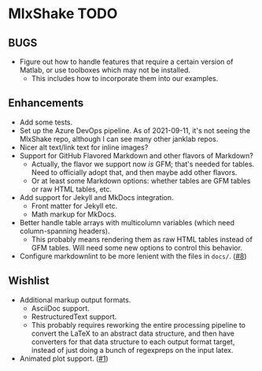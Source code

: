 # MlxShake TODO

## BUGS

* Figure out how to handle features that require a certain version of Matlab, or use toolboxes which may not be installed.
  * This includes how to incorporate them into our examples.

## Enhancements

* Add some tests.
* Set up the Azure DevOps pipeline. As of 2021-09-11, it's not seeing the MlxShake repo, although I can see many other janklab repos.
* Nicer alt text/link text for inline images?
* Support for GitHub Flavored Markdown and other flavors of Markdown?
  * Actually, the flavor we support now _is_ GFM; that's needed for tables. Need to officially adopt that, and then maybe add other flavors.
  * Or at least some Markdown options: whether tables are GFM tables or raw HTML tables, etc.
* Add support for Jekyll and MkDocs integration.
  * Front matter for Jekyll etc.
  * Math markup for MkDocs.
* Better handle table arrays with multicolumn variables (which need column-spanning headers).
  * This probably means rendering them as raw HTML tables instead of GFM tables. Will need some new options to control this behavior.
* Configure markdownlint to be more lenient with the files in `docs/`. ([#8](https://github.com/janklab/MlxShake/issues/8))

## Wishlist

* Additional markup output formats.
  * AsciiDoc support.
  * RestructuredText support.
  * This probably requires reworking the entire processing pipeline to convert the LaTeX to an abstract data structure, and then have converters for that data structure to each output format target, instead of just doing a bunch of regexpreps on the input latex.
* Animated plot support. ([#1](https://github.com/janklab/MlxShake/issues/1))